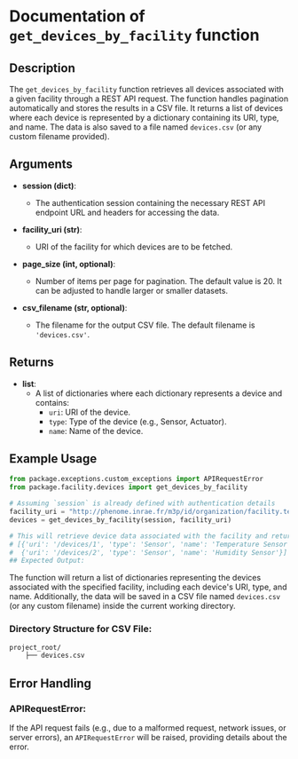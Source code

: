# Documentation of `get_devices_by_facility` function

## Description

The `get_devices_by_facility` function retrieves all devices associated with a given facility through a REST API request. The function handles pagination automatically and stores the results in a CSV file. It returns a list of devices where each device is represented by a dictionary containing its URI, type, and name. The data is also saved to a file named `devices.csv` (or any custom filename provided).

## Arguments

- **session (dict)**:  
  - The authentication session containing the necessary REST API endpoint URL and headers for accessing the data.

- **facility_uri (str)**:  
  - URI of the facility for which devices are to be fetched.

- **page_size (int, optional)**:  
  - Number of items per page for pagination. The default value is 20. It can be adjusted to handle larger or smaller datasets.

- **csv_filename (str, optional)**:  
  - The filename for the output CSV file. The default filename is `'devices.csv'`.

## Returns

- **list**:  
  - A list of dictionaries where each dictionary represents a device and contains:
    - `uri`: URI of the device.
    - `type`: Type of the device (e.g., Sensor, Actuator).
    - `name`: Name of the device.

## Example Usage

```python
from package.exceptions.custom_exceptions import APIRequestError
from package.facility.devices import get_devices_by_facility

# Assuming `session` is already defined with authentication details
facility_uri = "http://phenome.inrae.fr/m3p/id/organization/facility.test"  # Replace with the actual facility URI
devices = get_devices_by_facility(session, facility_uri)

# This will retrieve device data associated with the facility and return a list like:
# [{'uri': '/devices/1', 'type': 'Sensor', 'name': 'Temperature Sensor'},
#  {'uri': '/devices/2', 'type': 'Sensor', 'name': 'Humidity Sensor'}]
## Expected Output:
```
The function will return a list of dictionaries representing the devices associated with the specified facility, including each device's URI, type, and name. Additionally, the data will be saved in a CSV file named `devices.csv` (or any custom filename) inside the current working directory.

### Directory Structure for CSV File:

```txt
project_root/
    ├── devices.csv
```
## Error Handling

### APIRequestError:

If the API request fails (e.g., due to a malformed request, network issues, or server errors), an `APIRequestError` will be raised, providing details about the error.
